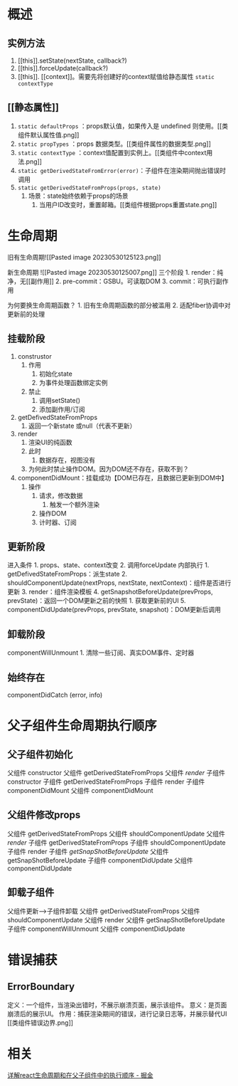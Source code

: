 # 概述
## 实例方法
1. [[this]].setState(nextState, callback?)
2. [[this]].forceUpdate(callback?)
3. [[this]]. [[context]]。需要先将创建好的context赋值给静态属性 `static contextType` 
## [[静态属性]] 
1. `static defaultProps` ：props默认值，如果传入是 undefined 则使用。[[类组件默认属性值.png]] 
2. `static propTypes` ：props 数据类型。[[类组件属性的数据类型.png]] 
3. `static contextType` ：context值配置到实例上。[[类组件中context用法.png]] 
4. `static getDerivedStateFromError(error)`：子组件在渲染期间抛出错误时调用
5. `static getDerivedStateFromProps(props, state)` 
	1. 场景：state始终依赖于props的场景
		1. 当用户ID改变时，重置邮箱。[[类组件根据props重置state.png]] 
# 生命周期
旧有生命周期![[Pasted image 20230530125123.png]]

新生命周期 ![[Pasted image 20230530125007.png]] 三个阶段
	1. render：纯净，无[[副作用]] 
	2. pre-commit：GSBU。可读取DOM
	3. commit：可执行副作用

为何要换生命周期函数？
	1. 旧有生命周期函数的部分被滥用
	2. 适配fiber协调中对更新前的处理

## 挂载阶段
1. construstor
	1. 作用
		1. 初始化state
		2. 为事件处理函数绑定实例
	2. 禁止
		1. 调用setState()
		2. 添加副作用/订阅
2. getDefivedStateFromProps
	1. 返回一个新state 或null（代表不更新）
3. render
	1. 渲染UI的纯函数
	2. 此时
		1. 数据存在，视图没有
	3. 为何此时禁止操作DOM。因为DOM还不存在，获取不到？
4. componentDidMount：挂载成功【DOM已存在，且数据已更新到DOM中】
	1. 操作
		1. 请求，修改数据
			1. 触发一个额外渲染
		2. 操作DOM
		3. 计时器、订阅
## 更新阶段
进入条件
	1. props、state、context改变
	2. 调用forceUpdate
内部执行
	1. getDefivedStateFromProps：派生state
	2. shouldComponentUpdate(nextProps, nextState, nextContext)：组件是否进行更新
	3. render：组件渲染模板
	4. getSnapshotBeforeUpdate(prevProps, prevState)：返回一个DOM更新之前的快照
		1. 获取更新前的UI
	5. componentDidUpdate(prevProps, prevState, snapshot)：DOM更新后调用
## 卸载阶段
componentWillUnmount
	1. 清除一些订阅、真实DOM事件、定时器
## 始终存在
componentDidCatch (error, info)
# 父子组件生命周期执行顺序
## 父子组件初始化
父组件 constructor
父组件 getDerivedStateFromProps
父组件 *render*
子组件 constructor
子组件 getDerivedStateFromProps
子组件 render
子组件 componentDidMount
父组件 componentDidMount
## 父组件修改props
父组件 getDerivedStateFromProps
父组件 shouldComponentUpdate
父组件 *render*
子组件 getDerivedStateFromProps
子组件 shouldComponentUpdate
子组件 render
子组件 *getSnapShotBeforeUpdate* 
父组件 getSnapShotBeforeUpdate
子组件 componentDidUpdate
父组件 componentDidUpdate
## 卸载子组件
父组件更新-->子组件卸载
父组件 getDerivedStateFromProps
父组件 shouldComponentUpdate
父组件 render
父组件 getSnapShotBeforeUpdate
子组件 componentWillUnmount
父组件 componentDidUpdate
# 错误捕获
## ErrorBoundary 
定义：一个组件，当渲染出错时，不展示崩溃页面，展示该组件。
意义：是页面崩溃后的展示UI。
作用：捕获渲染期间的错误，进行记录日志等，并展示替代UI
[[类组件错误边界.png]] 
# 相关
[详解react生命周期和在父子组件中的执行顺序 - 掘金](https://juejin.cn/post/7138999568166830088#heading-16) 